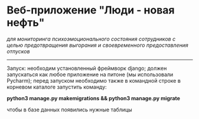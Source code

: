 # **Веб-приложение "Люди - новая нефть"**

*для мониторинга психоэмоционального состояния сотрудников
с целью предотвращения выгорания и своевременного предоставления отпусков*
***
Запуск: необходим установленный фреймворк django; должен запускаться
как любое приложение на питоне (мы использовали Pycharm);
перед запуском необходимо также в командной строке в корневом каталоге 
запустить команду:

**python3 manage.py makemigrations && python3 manage.py migrate**

чтобы в базе данных появились нужные таблицы